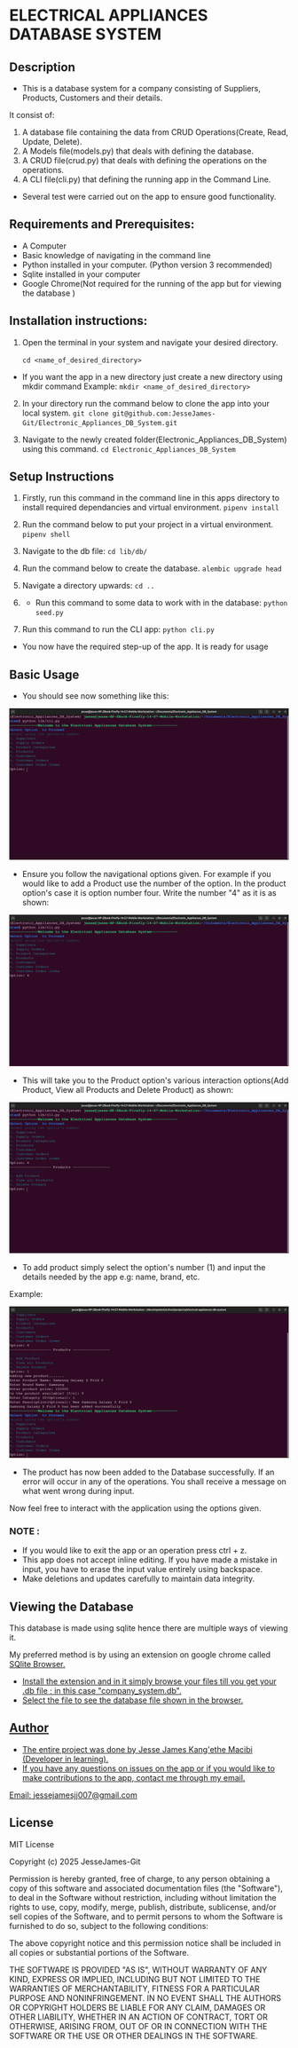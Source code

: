 # ELECTRICAL APPLIANCES DATABASE SYSTEM
## Description
- This is a database system for a company consisting of Suppliers, Products, Customers and their details.

It consist of:
1. A database file containing the data from CRUD Operations(Create, Read, Update, Delete).
2. A Models file(models.py) that deals with defining the database.
3. A CRUD file(crud.py) that deals with defining the operations on the operations.
4. A CLI file(cli.py) that defining the running app in the Command Line.

- Several test were carried out on the app to ensure good functionality.


## Requirements and Prerequisites:
- A Computer
- Basic knowledge of navigating in the command line
- Python installed in your computer. (Python version 3 recommended)
- Sqlite installed in your computer
- Google Chrome(Not required for the running of the app but for viewing the database )


## Installation instructions:
1. Open the terminal in your system and navigate your desired directory.

    ``` cd <name_of_desired_directory> ```

* If you want the app in a new directory just create a new directory using mkdir command
Example:
    ``` mkdir <name_of_desired_directory> ```

2. In your directory run the command below to clone the app into your local system.
    ``` git clone git@github.com:JesseJames-Git/Electronic_Appliances_DB_System.git ```

3. Navigate to the newly created folder(Electronic_Appliances_DB_System) using this command.
    ``` cd Electronic_Appliances_DB_System ```


## Setup Instructions
1. Firstly, run this command in the command line in this apps directory to install required dependancies and virtual environment.
    ``` pipenv install ```

2. Run the command below to put your project in a virtual environment.
    ``` pipenv shell ```

3. Navigate to the db file:
    ``` cd lib/db/ ```

3. Run the command below to create the database.
    ``` alembic upgrade head ```

4. Navigate a directory upwards:
    ``` cd .. ```

5. - Run this command to some data to work with in the database:
    ``` python seed.py ```

6. Run this command to run the CLI app:
    ``` python cli.py ```

- You now have the required step-up of the app. It is ready for usage


## Basic Usage
- You should see now something like this:

<img src = "Pictures/Start-up.png"/>

- Ensure you follow the navigational options given. For example if you would like to add a Product use the number of the option. In the product option's case it is option number four. Write the number "4" as it is as shown:

<img src = "Pictures/Selecting_option.png" />

- This will take you to the Product option's various interaction options(Add Product, View all Products and Delete Product) as shown:

<img src = "Pictures/Selected_option.png" />

- To add product simply select the option's number (1) and input the details needed by the app e.g: name, brand, etc.

Example:

<img src = "Pictures/Successful_Operation.png" />

- The product has now been added to the Database successfully. If an error will occur in any of the operations. You shall receive a message on what went wrong during input.

Now feel free to interact with the application using the options given.

### NOTE :
- If you would like to exit the app or an operation press ctrl + z.
- This app does not accept inline editing. If you have made a mistake in input, you have to erase the input value entirely using backspace.
- Make deletions and updates carefully to maintain data integrity.


## Viewing the Database
This database is made using sqlite hence there are multiple ways of viewing it.

My preferred method is by using an extension on google chrome called <a href url="https://chromewebstore.google.com/detail/sqlite-browser/iclckldkfemlnecocpphinnplnmijkol">SQlite Browser<a href>.
- Install the extension and in it simply browse your files till you get your .db file ; in this case "company_system.db".
- Select the file to see the database file shown in the browser.


## Author
- The entire project was done by Jesse James Kang'ethe Macibi (Developer in learning).
- If you have any questions on issues on the app or if you would like to make contributions to the app, contact me through my email.

Email: jessejamesjj007@gmail.com


## License
MIT License

Copyright (c) 2025 JesseJames-Git

Permission is hereby granted, free of charge, to any person obtaining a copy
of this software and associated documentation files (the "Software"), to deal
in the Software without restriction, including without limitation the rights
to use, copy, modify, merge, publish, distribute, sublicense, and/or sell
copies of the Software, and to permit persons to whom the Software is
furnished to do so, subject to the following conditions:

The above copyright notice and this permission notice shall be included in all
copies or substantial portions of the Software.

THE SOFTWARE IS PROVIDED "AS IS", WITHOUT WARRANTY OF ANY KIND, EXPRESS OR
IMPLIED, INCLUDING BUT NOT LIMITED TO THE WARRANTIES OF MERCHANTABILITY,
FITNESS FOR A PARTICULAR PURPOSE AND NONINFRINGEMENT. IN NO EVENT SHALL THE
AUTHORS OR COPYRIGHT HOLDERS BE LIABLE FOR ANY CLAIM, DAMAGES OR OTHER
LIABILITY, WHETHER IN AN ACTION OF CONTRACT, TORT OR OTHERWISE, ARISING FROM,
OUT OF OR IN CONNECTION WITH THE SOFTWARE OR THE USE OR OTHER DEALINGS IN THE
SOFTWARE.